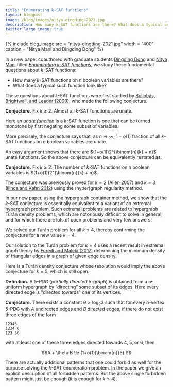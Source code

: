 ```yaml
---
title: "Enumerating k-SAT functions"
layout: blogpost
image: /blog/images/nitya-dingding-2021.jpg
description: How many k-SAT functions are there? What does a typical one look like?
twitter_large_image: true
---
```


{% include blog_image
    src = "nitya-dingding-2021.jpg"
    width = "400"
    caption = "Nitya Mani and Dingding Dong"
%}

In a new paper coauthored with graduate students [Dingding Dong](https://www.math.harvard.edu/people/dong-dingding/) and [Nitya Mani](http://math.mit.edu/directory/profile.php?pid=2315) titled [_Enumerating k-SAT functions_](https://arxiv.org/abs/2107.09233), we study these fundamental questions about _k_-SAT functions:

- How many _k_-SAT functions on _n_ boolean variables are there? 
- What does a typical such function look like?

These questions about _k_-SAT functions were first studied by [Bollobás, Brightwell, and Leader (2003)](https://mathscinet.ams.org/mathscinet-getitem?mr=1968421), who made the following conjecture.

**Conjecture.** Fix $k \ge 2$. Almost all _k_-SAT functions are unate.

Here an [_unate function_](https://en.wikipedia.org/wiki/Unate_function) is a _k_-SAT function is one that can be turned monotone by first negating some subset of variables.

More precisely, the conjecture says that, as $n \to \infty$, $1-o(1)$ fraction of all _k_-SAT functions on _n_ boolean variables are unate.

An easy argument shows that there are $(1+o(1))2^{\binom{n}{k} + n}$ unate functions. So the above conjecture can be equivalently restated as:

**Conjecture.** Fix $k \ge 2$. The number of _k_-SAT functions on n boolean variables is $(1+o(1))2^{\binom{n}{k} + n}$.

The conjecture was previously proved for $k=2$ ([Allen 2007](https://mathscinet.ams.org/mathscinet-getitem?mr=2350165)) and $k=3$ ([Ilinca and Kahn 2012](https://mathscinet.ams.org/mathscinet-getitem?mr=3009746)) using the (hyper)graph regularity method.

In our new paper, using the hypergraph container method, we show that the _k_-SAT conjecture is essentially equivalent to a variant of an extremal hypergraph problem. Such extremal problems are related to hypergraph Turán density problems, which are notoriously difficult to solve in general, and for which there are lots of open problems and very few answers. 

We solved our Turán problem for all $k \le 4$, thereby confirming the conjecture for a new value $k=4$. 

Our solution to the Turán problem for $k=4$ uses a recent result in extremal graph theory by [Füredi and Maleki (2017)](https://mathscinet.ams.org/mathscinet-getitem?mr=3656340) determining the minimum density of triangular edges in a graph of given edge density.

Here is a Turán density conjecture whose resolution would imply the above conjecture for $k=5$, which is still open.

**Definition.** A *5-PDG* (*partially directed 5-graph*) is obtained from a 5-uniform hypergraph by “directing” some subset of its edges. Here every directed edge is "directed towards" one of its vertices.

**Conjecture.** There exists a constant $\theta > \log_2 3$ such that for every _n_-vertex 5-PDG with _A_ undirected edges and _B_ directed edges, if there do not exist three edges of the form
```
12345
1234 6
123 56
```
with at least one of these three edges directed towards 4, 5, or 6, then

$$A + \theta B \le (1+o(1))\binom{n}{5}.$$

There are actually additional patterns that one could forbid as well for the purpose solving the _k_-SAT enumeration problem. In the paper we give an explicit description of all forbidden patterns. But the above single forbidden pattern might just be enough (it is enough for $k \le 4$).